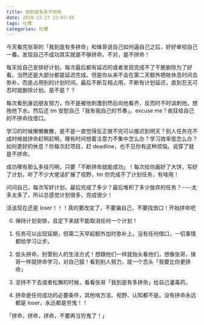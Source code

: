 ```yaml
---
title: 我到底有多不拼命
date: 2018-12-27 22:07:55
tags: 吐槽
categories: 吐槽
---
```


今天看完张哥的「我到底有多拼命」和锋哥说自己如何逼自己之后，好好审视自己一番。发现自己不成功其实就是不够拼命。不对，是不拼命！

每天给自己安排好计划，每次最后都有延迟的或者发现完成不了干脆删除为了好看。当然还是大部分都是延迟完成。但是你从来不会在第二天额外牺牲休息时间去弥补，而是占用别的计划时间。最后不断互相占用，不断有计划延迟，直到忍无可忍时就删除计划。是不是？？

每次看到身边朋友努力，你不是被他刺激到然后向他看齐，反而时不时讽刺他，想拖他下水。然后还 tm 安慰自己「我有我自己的节奏」。excuse me？疯狂给自己的不拼命找借口。

学习的时候懒懒散散，是不是一直觉得反正做不完可以推迟到明天？别人任务完不成时候就拼命赶啊赶啊，哪有时间想着注意力不集中怎么办？学习效率低怎么办？如何更好的休息？你每次赶项目，赶 deadline，也不见你有这种烦恼。说穿了就是不拼命。

<!--more-->

成功哪有那么多技巧啊，只要「不断拼命就能成功」！每次给你画好了大饼，写好了计划，听了不少大佬话扩展了视野，tm 你完成不了计划任务，有啥用！

问问自己，每次写好计划，最后完成了多少？最后堆积了多少放弃的任务？----太多太多了，所以总感觉计划很多，完成很少！

活该现在还是 loser！！！真的要改变了，不要骗自己，不要找借口！开始拼命吧

0. 保持计划安排，且定下来就不能取消任何一个计划！

1. 任务可以出现延期，但第二天早起额外加时弥补上。没有任何借口，一切事情都给学习让步。

2. 低头拼命，别管别人的生活方式！想跟他们一样就抬头看他们，想像张哥，锋哥一样就拼命学习，对自己狠！看到别人努力，就一个念头「我要比你更拼命」

3. 坚持不下去或者松懈的时候，看看张哥「我到底有多拼命」给自己灌毒药。

4. 拼命是任何成功的必要条件，其他啥方法、视野、认知都不是。没有拼命永远都是 loser，永远都是穷鬼！！

「拼命，拼命，拼命，不要再当穷鬼了！」
